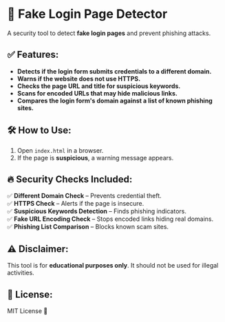 # 🚨 Fake Login Page Detector

A security tool to detect **fake login pages** and prevent phishing attacks.

## ✅ Features:
- **Detects if the login form submits credentials to a different domain.**
- **Warns if the website does not use HTTPS.**
- **Checks the page URL and title for suspicious keywords.**
- **Scans for encoded URLs that may hide malicious links.**
- **Compares the login form's domain against a list of known phishing sites.**

## 🛠️ How to Use:
1. Open `index.html` in a browser.
2. If the page is **suspicious**, a warning message appears.

## 🔥 Security Checks Included:
✅ **Different Domain Check** – Prevents credential theft.  
✅ **HTTPS Check** – Alerts if the page is insecure.  
✅ **Suspicious Keywords Detection** – Finds phishing indicators.  
✅ **Fake URL Encoding Check** – Stops encoded links hiding real domains.  
✅ **Phishing List Comparison** – Blocks known scam sites.

## ⚠️ Disclaimer:
This tool is for **educational purposes only**. It should not be used for illegal activities.

## 📜 License:
MIT License 📄
